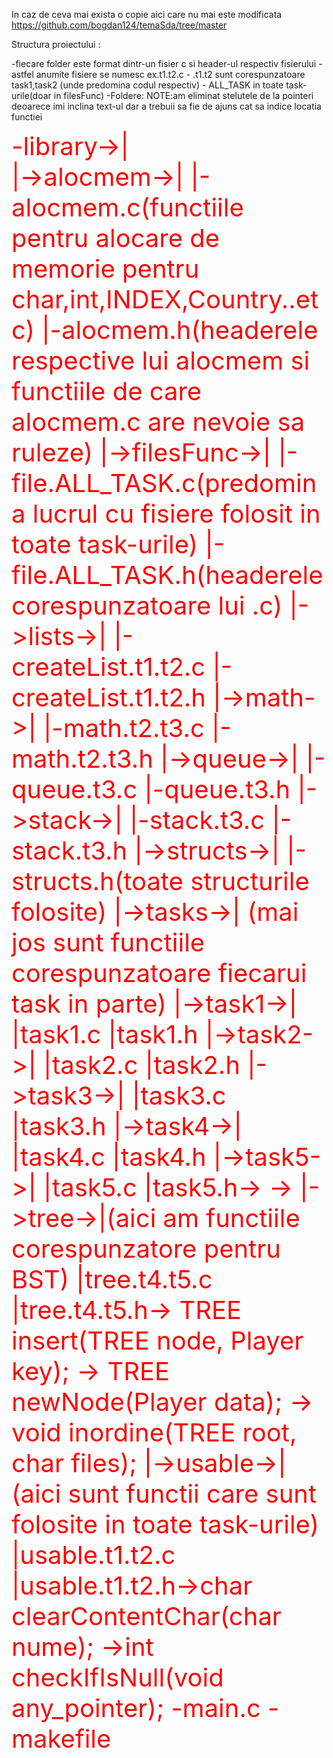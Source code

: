 In caz de ceva mai exista o copie aici care nu mai este modificata
https://github.com/bogdan124/temaSda/tree/master

Structura proiectului :

  -fiecare folder este format dintr-un fisier c si header-ul respectiv fisierului
        -astfel anumite fisiere se numesc ex.t1.t2.c
              - .t1.t2 sunt corespunzatoare task1,task2 (unde predomina codul respectiv)
              - ALL_TASK in toate task-urile(doar in filesFunc)
  -Foldere:
  NOTE:am eliminat stelutele de la pointeri deoarece imi inclina text-ul
  dar a trebuii sa fie de ajuns cat sa indice locatia functiei
  <div style="color:red;font-size:40px;">
           -library->|<br/>
                     |->alocmem->|
                                 |-alocmem.c(functiile pentru alocare de memorie pentru  char,int,INDEX,Country..etc)
                                 |-alocmem.h(headerele respective lui alocmem si functiile de care alocmem.c are nevoie sa ruleze)
                     |->filesFunc->|
                                   |-file.ALL_TASK.c(predomina lucrul cu fisiere folosit in toate task-urile)            
                                   |-file.ALL_TASK.h(headerele corespunzatoare lui .c)
                     |->lists->|
                               |-createList.t1.t2.c
                               |-createList.t1.t2.h
                     |->math->|
                              |-math.t2.t3.c
                              |-math.t2.t3.h                               
                     |->queue->|
                               |-queue.t3.c
                               |-queue.t3.h
                     |->stack->|
                               |-stack.t3.c
                               |-stack.t3.h
                     |->structs->|
                                 |-structs.h(toate structurile folosite)  
                     |->tasks->|  (mai jos sunt functiile corespunzatoare fiecarui task in parte)     
                               |->task1->|
                                         |task1.c
                                         |task1.h
                               |->task2->|
                                         |task2.c
                                         |task2.h
                               |->task3->|
                                         |task3.c
                                         |task3.h
                               |->task4->|
                                         |task4.c
                                         |task4.h
                               |->task5->|
                                         |task5.c
                                         |task5.h->
                                                 ->
                    |->tree->|(aici am functiile corespunzatore pentru BST)
                             |tree.t4.t5.c
                             |tree.t4.t5.h->    TREE insert(TREE node, Player key);
                                          ->    TREE newNode(Player data);
                                          ->    void inordine(TREE root, char files);
                    |->usable->|(aici sunt functii care sunt folosite in toate task-urile)
                               |usable.t1.t2.c
                               |usable.t1.t2.h->char clearContentChar(char nume);
                                              ->int checkIfIsNull(void any_pointer);
         -main.c
         -makefile                     
</div>
